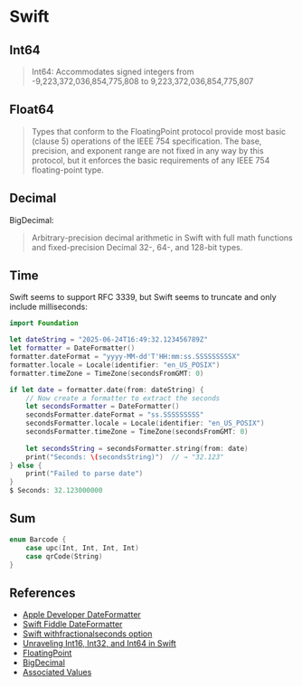 # Swift

## Int64

> Int64: Accommodates signed integers from -9,223,372,036,854,775,808 to 9,223,372,036,854,775,807

## Float64

> Types that conform to the FloatingPoint protocol provide most basic (clause 5) operations of the IEEE 754 specification. The base, precision, and exponent range are not fixed in any way by this protocol, but it enforces the basic requirements of any IEEE 754 floating-point type.

## Decimal

BigDecimal:

> Arbitrary-precision decimal arithmetic in Swift with full math functions and fixed-precision Decimal 32-, 64-, and 128-bit types.

## Time

Swift seems to support RFC 3339, but Swift seems to truncate and only include milliseconds:

```swift
import Foundation

let dateString = "2025-06-24T16:49:32.123456789Z"
let formatter = DateFormatter()
formatter.dateFormat = "yyyy-MM-dd'T'HH:mm:ss.SSSSSSSSSX"
formatter.locale = Locale(identifier: "en_US_POSIX")
formatter.timeZone = TimeZone(secondsFromGMT: 0)

if let date = formatter.date(from: dateString) {
    // Now create a formatter to extract the seconds
    let secondsFormatter = DateFormatter()
    secondsFormatter.dateFormat = "ss.SSSSSSSSS"
    secondsFormatter.locale = Locale(identifier: "en_US_POSIX")
    secondsFormatter.timeZone = TimeZone(secondsFromGMT: 0)
    
    let secondsString = secondsFormatter.string(from: date)
    print("Seconds: \(secondsString)")  // → "32.123"
} else {
    print("Failed to parse date")
}
$ Seconds: 32.123000000
```

## Sum

```swift
enum Barcode {
    case upc(Int, Int, Int, Int)
    case qrCode(String)
}
```

## References

* [Apple Developer DateFormatter](https://developer.apple.com/documentation/foundation/dateformatter)
* [Swift Fiddle DateFormatter](https://swiftfiddle.com/p42py4ojxbb7zpi2zofcmiuada)
* [Swift withfractionalseconds option](https://developer.apple.com/documentation/foundation/iso8601dateformatter/options/withfractionalseconds)
* [Unraveling Int16, Int32, and Int64 in Swift](https://appmakers.substack.com/p/differences-int16-int32-int64-swift)
* [FloatingPoint](https://developer.apple.com/documentation/swift/floatingpoint)
* [BigDecimal](https://github.com/mgriebling/BigDecimal)
* [Associated Values](https://docs.swift.org/swift-book/documentation/the-swift-programming-language/enumerations/#Associated-Values)